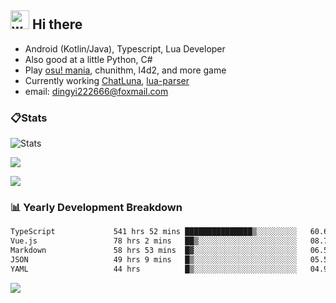 ## <img alt="wave" src="https://raw.githubusercontent.com/MartinHeinz/MartinHeinz/master/wave.gif" width="30px"> Hi there

- Android (Kotlin/Java), Typescript, Lua Developer
- Also good at a little Python, C#
- Play [osu! mania](https://osu.ppy.sh/users/29808669), chunithm, l4d2, and more game
- Currently working [ChatLuna](https://github.com/ChatLunaLab), [lua-parser](https://github.com/dingyi222666/lua-parser)
- email: [dingyi222666@foxmail.com](mailto:dingyi222666@foxmail.com)

### 📋Stats

![Stats](https://github-readme-stats.vercel.app/api?username=dingyi222666&show_icons=true&icon_color=47A69E&title_color=47A69E&count_private=true)    

![](https://api.githubtrends.io/user/svg/dingyi222666/langs?time_range=one_year&include_private=True&loc_metric=changed&theme=classic)

![](http://github-profile-summary-cards.vercel.app/api/cards/productive-time?username=dingyi222666&theme=nord_dark&utcOffset=8)

### 📊 Yearly Development Breakdown

<!--START_SECTION:waka-->

```txt
TypeScript             541 hrs 52 mins ███████████████▒░░░░░░░░░   60.67 %
Vue.js                 78 hrs 2 mins   ██▒░░░░░░░░░░░░░░░░░░░░░░   08.74 %
Markdown               58 hrs 53 mins  █▓░░░░░░░░░░░░░░░░░░░░░░░   06.59 %
JSON                   49 hrs 9 mins   █▒░░░░░░░░░░░░░░░░░░░░░░░   05.50 %
YAML                   44 hrs          █▒░░░░░░░░░░░░░░░░░░░░░░░   04.93 %
```

<!--END_SECTION:waka-->

![](https://komarev.com/ghpvc/?username=dingyi222666)
